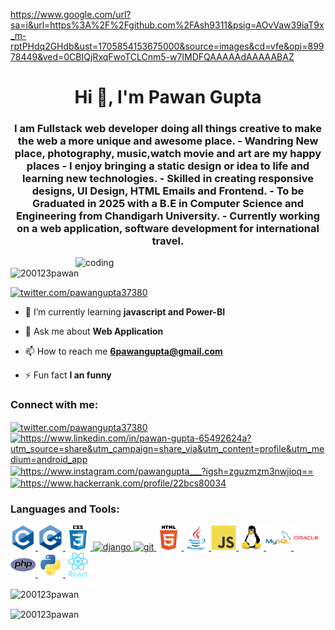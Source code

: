 https://www.google.com/url?sa=i&url=https%3A%2F%2Fgithub.com%2FAsh9311&psig=AOvVaw39iaT9x_m-rptPHdq2GHdb&ust=1705854153675000&source=images&cd=vfe&opi=89978449&ved=0CBIQjRxqFwoTCLCnm5-w7IMDFQAAAAAdAAAAABAZ
<h1 align="center">Hi 👋, I'm Pawan Gupta</h1>
<h3 align="center">I am Fullstack web developer doing all things creative to make the web a more unique and awesome place. - Wandring New place, photography, music,watch movie and art are my happy places - I enjoy bringing a static design or idea to life and learning new technologies. - Skilled in creating responsive designs, UI Design, HTML Emails and Frontend. - To be Graduated in 2025 with a B.E in Computer Science and Engineering from Chandigarh University. - Currently working on a web application, software development for international travel.</h3>
<img align="right" alt="coding" width="400" src="https://tenor.com/view/xero-code-code-xer0-code_xer0-code-xero-gif-24040429">

<p align="left"> <img src="https://komarev.com/ghpvc/?username=200123pawan&label=Profile%20views&color=0e75b6&style=flat" alt="200123pawan" /> </p>

<p align="left"> <a href="https://twitter.com/twitter.com/pawangupta37380" target="blank"><img src="https://img.shields.io/twitter/follow/twitter.com/pawangupta37380?logo=twitter&style=for-the-badge" alt="twitter.com/pawangupta37380" /></a> </p>

- 🌱 I’m currently learning **javascript and Power-BI**

- 💬 Ask me about **Web Application**

- 📫 How to reach me **6pawangupta@gmail.com**

- ⚡ Fun fact **I an funny**

<h3 align="left">Connect with me:</h3>
<p align="left">
<a href="https://twitter.com/twitter.com/pawangupta37380" target="blank"><img align="center" src="https://raw.githubusercontent.com/rahuldkjain/github-profile-readme-generator/master/src/images/icons/Social/twitter.svg" alt="twitter.com/pawangupta37380" height="30" width="40" /></a>
<a href="https://linkedin.com/in/https://www.linkedin.com/in/pawan-gupta-65492624a?utm_source=share&utm_campaign=share_via&utm_content=profile&utm_medium=android_app" target="blank"><img align="center" src="https://raw.githubusercontent.com/rahuldkjain/github-profile-readme-generator/master/src/images/icons/Social/linked-in-alt.svg" alt="https://www.linkedin.com/in/pawan-gupta-65492624a?utm_source=share&utm_campaign=share_via&utm_content=profile&utm_medium=android_app" height="30" width="40" /></a>
<a href="https://instagram.com/https://www.instagram.com/pawangupta___?igsh=zguzmzm3nwjioq==" target="blank"><img align="center" src="https://raw.githubusercontent.com/rahuldkjain/github-profile-readme-generator/master/src/images/icons/Social/instagram.svg" alt="https://www.instagram.com/pawangupta___?igsh=zguzmzm3nwjioq==" height="30" width="40" /></a>
<a href="https://www.hackerrank.com/https://www.hackerrank.com/profile/22bcs80034" target="blank"><img align="center" src="https://raw.githubusercontent.com/rahuldkjain/github-profile-readme-generator/master/src/images/icons/Social/hackerrank.svg" alt="https://www.hackerrank.com/profile/22bcs80034" height="30" width="40" /></a>
</p>

<h3 align="left">Languages and Tools:</h3>
<p align="left"> <a href="https://www.cprogramming.com/" target="_blank" rel="noreferrer"> <img src="https://raw.githubusercontent.com/devicons/devicon/master/icons/c/c-original.svg" alt="c" width="40" height="40"/> </a> <a href="https://www.w3schools.com/cpp/" target="_blank" rel="noreferrer"> <img src="https://raw.githubusercontent.com/devicons/devicon/master/icons/cplusplus/cplusplus-original.svg" alt="cplusplus" width="40" height="40"/> </a> <a href="https://www.w3schools.com/css/" target="_blank" rel="noreferrer"> <img src="https://raw.githubusercontent.com/devicons/devicon/master/icons/css3/css3-original-wordmark.svg" alt="css3" width="40" height="40"/> </a> <a href="https://www.djangoproject.com/" target="_blank" rel="noreferrer"> <img src="https://cdn.worldvectorlogo.com/logos/django.svg" alt="django" width="40" height="40"/> </a> <a href="https://git-scm.com/" target="_blank" rel="noreferrer"> <img src="https://www.vectorlogo.zone/logos/git-scm/git-scm-icon.svg" alt="git" width="40" height="40"/> </a> <a href="https://www.w3.org/html/" target="_blank" rel="noreferrer"> <img src="https://raw.githubusercontent.com/devicons/devicon/master/icons/html5/html5-original-wordmark.svg" alt="html5" width="40" height="40"/> </a> <a href="https://www.java.com" target="_blank" rel="noreferrer"> <img src="https://raw.githubusercontent.com/devicons/devicon/master/icons/java/java-original.svg" alt="java" width="40" height="40"/> </a> <a href="https://developer.mozilla.org/en-US/docs/Web/JavaScript" target="_blank" rel="noreferrer"> <img src="https://raw.githubusercontent.com/devicons/devicon/master/icons/javascript/javascript-original.svg" alt="javascript" width="40" height="40"/> </a> <a href="https://www.linux.org/" target="_blank" rel="noreferrer"> <img src="https://raw.githubusercontent.com/devicons/devicon/master/icons/linux/linux-original.svg" alt="linux" width="40" height="40"/> </a> <a href="https://www.mysql.com/" target="_blank" rel="noreferrer"> <img src="https://raw.githubusercontent.com/devicons/devicon/master/icons/mysql/mysql-original-wordmark.svg" alt="mysql" width="40" height="40"/> </a> <a href="https://www.oracle.com/" target="_blank" rel="noreferrer"> <img src="https://raw.githubusercontent.com/devicons/devicon/master/icons/oracle/oracle-original.svg" alt="oracle" width="40" height="40"/> </a> <a href="https://www.php.net" target="_blank" rel="noreferrer"> <img src="https://raw.githubusercontent.com/devicons/devicon/master/icons/php/php-original.svg" alt="php" width="40" height="40"/> </a> <a href="https://www.python.org" target="_blank" rel="noreferrer"> <img src="https://raw.githubusercontent.com/devicons/devicon/master/icons/python/python-original.svg" alt="python" width="40" height="40"/> </a> <a href="https://reactjs.org/" target="_blank" rel="noreferrer"> <img src="https://raw.githubusercontent.com/devicons/devicon/master/icons/react/react-original-wordmark.svg" alt="react" width="40" height="40"/> </a> </p>

<p><img align="center" src="https://github-readme-stats.vercel.app/api/top-langs?username=200123pawan&show_icons=true&locale=en&layout=compact" alt="200123pawan" /></p>

<p><img align="center" src="https://github-readme-streak-stats.herokuapp.com/?user=200123pawan&" alt="200123pawan" /></p>
